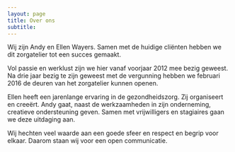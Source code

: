 ```yaml
---
layout: page
title: Over ons
subtitle: 
---
```


Wij zijn Andy en Ellen Wayers. Samen met de huidige cliënten hebben we dit zorgatelier tot een succes gemaakt.

Vol passie en werklust zijn we hier vanaf voorjaar 2012 mee bezig geweest. Na drie jaar bezig te zijn geweest met de vergunning hebben we februari 2016 de deuren van het zorgatelier kunnen openen. 

Ellen heeft een jarenlange ervaring in de gezondheidszorg. Zij organiseert en creeërt. Andy gaat, naast de werkzaamheden in zijn onderneming, creatieve ondersteuning geven. Samen met vrijwilligers en stagiaires gaan we deze uitdaging aan.

Wij hechten veel waarde aan een goede sfeer en respect en begrip voor elkaar.
Daarom staan wij voor een open communicatie.

